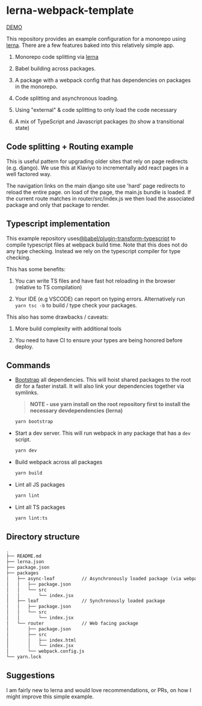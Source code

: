 # lerna-webpack-template

[DEMO](https://dan-kez.github.io/lerna-webpack-template/)

This repository provides an example configuration for a monorepo using [lerna](https://github.com/lerna/lerna). There are a few features
baked into this relatively simple app.

1. Monorepo code splitting via [lerna](https://github.com/lerna/lerna)

1. Babel building across packages.

1. A package with a webpack config that has dependencies on packages in the monorepo.

1. Code splitting and asynchronous loading.

1. Using "external" & code splitting to only load the code necessary

1. A mix of TypeScript and Javascript packages (to show a transitional state)

## Code splitting + Routing example

This is useful pattern for upgrading older sites that rely on page redirects (e.g. django).
We use this at Klaviyo to incrementally add react pages in a well factored way.

The navigation links on the main django site use 'hard' page redirects to reload the entire page.
on load of the page, the main.js bundle is loaded. If the current route matches in router/src/index.js
we then load the associated package and only that package to render.

## Typescript implementation

This example repository uses[@babel/plugin-transform-typescript](https://babeljs.io/docs/en/babel-preset-typescript) to compile typescript files at webpack build time. Note that this does not do any type checking. Instead we rely on the typescript compiler for type checking.

This has some benefits:

1. You can write TS files and have fast hot reloading in the browser (relative to TS compilation)

1. Your IDE (e.g VSCODE) can report on typing errors. Alternatively run `yarn tsc -b` to build / type check your packages.

This also has some drawbacks / caveats:

1. More build complexity with additional tools

1. You need to have CI to ensure your types are being honored before deploy.

## Commands

* [Bootstrap](https://github.com/lerna/lerna#bootstrap) all dependencies. This will hoist shared packages to the root dir for a faster install. It will also link your dependencies together via symlinks.
    > **NOTE - use yarn install on the root repository first to install the necessary devdependencies (lerna)**

    ```BASH
    yarn bootstrap
    ```

* Start a dev server. This will run webpack in any package that has a `dev` script.
    ```BASH
    yarn dev
    ```

* Build webpack across all packages
    ```BASH
    yarn build
    ```

* Lint all JS packages
    ```BASH
    yarn lint
    ```


* Lint all TS packages
    ```BASH
    yarn lint:ts
    ```

## Directory structure

```txt
.
├── README.md
├── lerna.json
├── package.json
├── packages
│   ├── async-leaf          // Asynchronously loaded package (via webpack chunks)
│   │   ├── package.json
│   │   └── src
│   │       └── index.jsx
│   ├── leaf                // Synchronously loaded package
│   │   ├── package.json
│   │   └── src
│   │       └── index.jsx
│   └── router              // Web facing package
│       ├── package.json
│       ├── src
│       │   ├── index.html
│       │   └── index.jsx
│       └── webpack.config.js
└── yarn.lock
```

## Suggestions

I am fairly new to lerna and would love recommendations, or PRs, on how I might improve this simple example.
